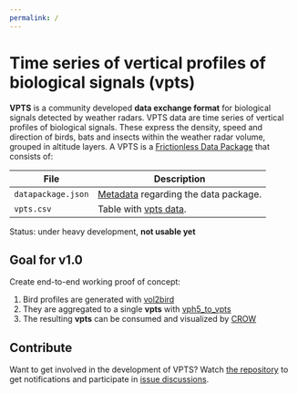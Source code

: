```yaml
---
permalink: /
---
```


# Time series of vertical profiles of biological signals (vpts)

**VPTS** is a community developed **data exchange format** for biological signals detected by weather radars. VPTS data are time series of vertical profiles of biological signals. These express the density, speed and direction of birds, bats and insects within the weather radar volume, grouped in altitude layers. A VPTS is a [Frictionless Data Package](https://specs.frictionlessdata.io/data-package/) that consists of:

File | Description
--- | ---
`datapackage.json` | [Metadata](https://enram.github.io/vpts/metadata/) regarding the data package.
`vpts.csv` | Table with [vpts data](https://enram.github.io/vpts/data).

Status: under heavy development, **not usable yet**

## Goal for v1.0

Create end-to-end working proof of concept:

1. Bird profiles are generated with [vol2bird](https://github.com/adokter/vol2bird/)
2. They are aggregated to a single **vpts** with [vph5_to_vpts](https://github.com/enram/vptstools)
3. The resulting **vpts** can be consumed and visualized by [CROW](https://github.com/inbo/crow)

## Contribute

Want to get involved in the development of VPTS? Watch [the repository](https://github.com/enram/vpts) to get notifications and participate in [issue discussions](https://github.com/enram/vpts/issues).
